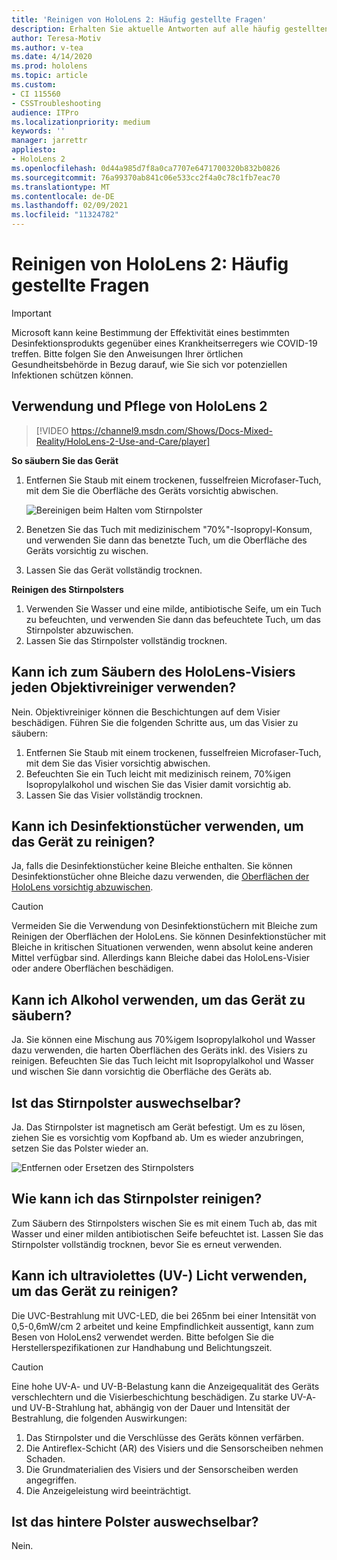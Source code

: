 ```yaml
---
title: 'Reinigen von HoloLens 2: Häufig gestellte Fragen'
description: Erhalten Sie aktuelle Antworten auf alle häufig gestellten Fragen zum Bereinigen und Warten Ihres HoloLens 2-Geräts.
author: Teresa-Motiv
ms.author: v-tea
ms.date: 4/14/2020
ms.prod: hololens
ms.topic: article
ms.custom:
- CI 115560
- CSSTroubleshooting
audience: ITPro
ms.localizationpriority: medium
keywords: ''
manager: jarrettr
appliesto:
- HoloLens 2
ms.openlocfilehash: 0d44a985d7f8a0ca7707e6471700320b832b0826
ms.sourcegitcommit: 76a99370ab841c06e533cc2f4a0c78c1fb7eac70
ms.translationtype: MT
ms.contentlocale: de-DE
ms.lasthandoff: 02/09/2021
ms.locfileid: "11324782"
---
```

# Reinigen von HoloLens 2: Häufig gestellte Fragen

> [!IMPORTANT]  
> Microsoft kann keine Bestimmung der Effektivität eines bestimmten Desinfektionsprodukts gegenüber eines Krankheitserregers wie COVID-19 treffen. Bitte folgen Sie den Anweisungen Ihrer örtlichen Gesundheitsbehörde in Bezug darauf, wie Sie sich vor potenziellen Infektionen schützen können.  

## Verwendung und Pflege von HoloLens 2

> [!VIDEO https://channel9.msdn.com/Shows/Docs-Mixed-Reality/HoloLens-2-Use-and-Care/player]

<!-- <iframe src="https://channel9.msdn.com/Shows/Docs-Mixed-Reality/HoloLens-2-Use-and-Care/player" width="960" height="540" allowFullScreen frameBorder="0" title="HoloLens 2 Use and Care - Microsoft Channel 9 Video"></iframe> -->

**So säubern Sie das Gerät**

1. Entfernen Sie Staub mit einem trockenen, fusselfreien Microfaser-Tuch, mit dem Sie die Oberfläche des Geräts vorsichtig abwischen.

   ![Bereinigen beim Halten vom Stirnpolster](images/hl2-cleaning.png)

2. Benetzen Sie das Tuch mit medizinischem "70%"-Isopropyl-Konsum, und verwenden Sie dann das benetzte Tuch, um die Oberfläche des Geräts vorsichtig zu wischen.

3. Lassen Sie das Gerät vollständig trocknen.

**Reinigen des Stirnpolsters**

1. Verwenden Sie Wasser und eine milde, antibiotische Seife, um ein Tuch zu befeuchten, und verwenden Sie dann das befeuchtete Tuch, um das Stirnpolster abzuwischen.
1. Lassen Sie das Stirnpolster vollständig trocknen.

## Kann ich zum Säubern des HoloLens-Visiers jeden Objektivreiniger verwenden?

Nein. Objektivreiniger können die Beschichtungen auf dem Visier beschädigen. Führen Sie die folgenden Schritte aus, um das Visier zu säubern:  

1. Entfernen Sie Staub mit einem trockenen, fusselfreien Microfaser-Tuch, mit dem Sie das Visier vorsichtig abwischen.
1. Befeuchten Sie ein Tuch leicht mit medizinisch reinem, 70%igen Isopropylalkohol und wischen Sie das Visier damit vorsichtig ab.
1. Lassen Sie das Visier vollständig trocknen.

## Kann ich Desinfektionstücher verwenden, um das Gerät zu reinigen?

Ja, falls die Desinfektionstücher keine Bleiche enthalten. Sie können Desinfektionstücher ohne Bleiche dazu verwenden, die [Oberflächen der HoloLens vorsichtig abzuwischen](#hololens-2-use-and-care).  

> [!CAUTION]  
> Vermeiden Sie die Verwendung von Desinfektionstüchern mit Bleiche zum Reinigen der Oberflächen der HoloLens. Sie können Desinfektionstücher mit Bleiche in kritischen Situationen verwenden, wenn absolut keine anderen Mittel verfügbar sind. Allerdings kann Bleiche dabei das HoloLens-Visier oder andere Oberflächen beschädigen.

## Kann ich Alkohol verwenden, um das Gerät zu säubern?

Ja. Sie können eine Mischung aus 70%igem Isopropylalkohol und Wasser dazu verwenden, die harten Oberflächen des Geräts inkl. des Visiers zu reinigen. Befeuchten Sie das Tuch leicht mit Isopropylalkohol und Wasser und wischen Sie dann vorsichtig die Oberfläche des Geräts ab.

## Ist das Stirnpolster auswechselbar?

Ja. Das Stirnpolster ist magnetisch am Gerät befestigt. Um es zu lösen, ziehen Sie es vorsichtig vom Kopfband ab. Um es wieder anzubringen, setzen Sie das Polster wieder an.

![Entfernen oder Ersetzen des Stirnpolsters](images/hololens2-remove-browpad.png)

## Wie kann ich das Stirnpolster reinigen?

Zum Säubern des Stirnpolsters wischen Sie es mit einem Tuch ab, das mit Wasser und einer milden antibiotischen Seife befeuchtet ist. Lassen Sie das Stirnpolster vollständig trocknen, bevor Sie es erneut verwenden.

## Kann ich ultraviolettes (UV-) Licht verwenden, um das Gerät zu reinigen?

Die UVC-Bestrahlung mit UVC-LED, die bei 265nm bei einer Intensität von 0,5-0,6mW/cm 2 arbeitet und keine Empfindlichkeit aussentigt, kann zum Besen von <sup> </sup> HoloLens2 verwendet werden. Bitte befolgen Sie die Herstellerspezifikationen zur Handhabung und Belichtungszeit.

> [!CAUTION]  
> Eine hohe UV-A- und UV-B-Belastung kann die Anzeigequalität des Geräts verschlechtern und die Visierbeschichtung beschädigen. Zu starke UV-A- und UV-B-Strahlung hat, abhängig von der Dauer und Intensität der Bestrahlung, die folgenden Auswirkungen:
>  
> 1. Das Stirnpolster und die Verschlüsse des Geräts können verfärben.
> 1. Die Antireflex-Schicht (AR) des Visiers und die Sensorscheiben nehmen Schaden.
> 1. Die Grundmaterialien des Visiers und der Sensorscheiben werden angegriffen.
> 1. Die Anzeigeleistung wird beeinträchtigt.

## Ist das hintere Polster auswechselbar?

Nein.

